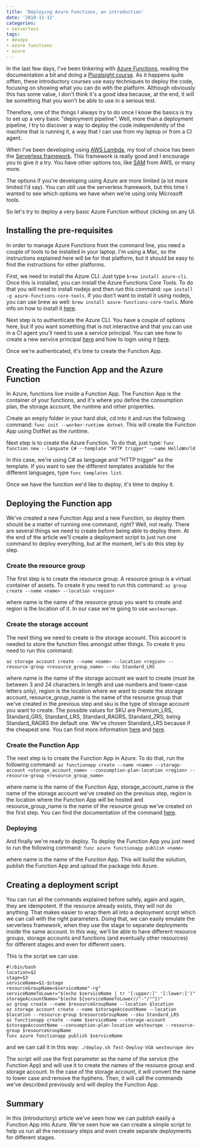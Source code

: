 ```yaml
---
title: 'Deploying Azure Functions, an introduction'
date: '2018-11-12'
categories:
- serverless
tags:
- devops
- azure functions
- azure
---
```


In the last few days, I've been tinkering with [Azure Functions](https://azure.microsoft.com/en-gb/services/functions/), reading the documentation a bit and doing a [Pluralsight course](https://app.pluralsight.com/library/courses/azure-functions-fundamentals). As it happens quite offten, these introductory courses use easy techniques to deploy the code, focusing on showing what you can do with the platform. Although obviously this has some value, I don't think it's a good idea because, at the end, it will be something that you won't be able to use in a serious test.

Therefore, one of the things I always try to do once I know the basics is try to set up a very basic "deployment pipeline". Well, more than a deployment pipeline, I try to discover a way to deploy the code independently of the machine that is running it, a way that I can use from my laptop or from a CI agent.

When I've been developing using [AWS Lambda](https://aws.amazon.com/lambda/), my tool of choice has been the [Serverless framework](https://serverless.com/). This framework is really good and I encourage you to give it a try. You have other options too, like [SAM](https://docs.aws.amazon.com/lambda/latest/dg/serverless_app.html) from AWS, or many more.

The options if you're developing using Azure are more limited (a lot more limited I'd say). You can still use the serverless framework, but this time I wanted to see which options we have when we're using only Microsoft tools.

So let's try to deploy a very basic Azure Function without clicking on any UI.

## Installing the pre-requisites
In order to manage Azure Functions from the command line, you need a couple of tools to be installed in your laptop. I'm using a Mac, so the instructions explained here will be for that platform, but it should be easy to find the instructions for other platforms.

First, we need to install the Azure CLI. Just type `brew install azure-cli`. Once this is installed, you can install the Azure Functions Core Tools. To do that you will need to install nodejs and then run this command: `npm install -g azure-functions-core-tools`. If you don't want to install it using nodejs, you can use brew as well: `brew install azure-functions-core-tools`. More info on how to install it [here](https://github.com/Azure/azure-functions-core-tools).

Next step is to authenticate the Azure CLI. You have a couple of options here, but if you want something that is not interactive and that you can use in a CI agent you'll need to use a service principal. You can see how to create a new service principal [here](https://docs.microsoft.com/en-us/cli/azure/create-an-azure-service-principal-azure-cli?view=azure-cli-latest) and how to login using it [here](https://docs.microsoft.com/en-us/cli/azure/authenticate-azure-cli?view=azure-cli-latest#sign-in-with-a-service-principal).

Once we're authenticated, it's time to create the Function App.

## Creating the Function App and the Azure Function
In Azure, functions live inside a Function App. The Function App is the container of your functions, and it's where you define the consumption plan, the storage account, the runtime and other properties. 

Create an empty folder in your hard disk, cd into it and run the following command: `func init --worker-runtime dotnet`. This will create the Function App using DotNet as the runtime.

Next step is to create the Azure Function. To do that, just type: `func function new --languate C# --template "HTTP trigger" --name HelloWorld`

In this case, we're using C# as language and "HTTP trigger" as the template. If you want to see the different templates available for the different languages, type `func templates list`.

Once we have the function we'd like to deploy, it's time to deploy it.

## Deploying the Function app
We've created a new Function App and a new Function, so deploy them should be a matter of running one command, right? Well, not really. There are several things we need to create before being able to deploy them. At the end of the article we'll create a deployment script to just run one command to deploy everything, but at the moment, let's do this step by step.

### Create the resource group
The first step is to create the resource group. A resource group is a virtual container of assets. To create it you need to run this command:
`az group create --name <name> --location <region>`

where name is the name of the resource group you want to create and region is the location of it. In our case we're going to use `westeurope`.

### Create the storage account
The next thing we need to create is the storage account. This account is needed to store the function files amongst other things. To create it you need to run this command:

`az storage account create --name <name> --location <region> --resource-group <resource_group_name> --sku Standard_LRS`

where name is the name of the storage account we want to create (must be between 3 and 24 characters in length and use numbers and lower-case letters only), region is the location where we want to create the storage account, resource_group_name is the name of the resource group that we've created in the previous step and sku is the type of storage account you want to create. The possible values for SKU are Premium_LRS, Standard_GRS, Standard_LRS, Standard_RAGRS, Standard_ZRS, being Standard_RAGRS the default one. We've chosen Standard_LRS because if the cheapest one. You can find more information [here](https://docs.microsoft.com/en-us/cli/azure/storage/account?view=azure-cli-latest#az-storage-account-create) and [here](https://azure.microsoft.com/en-gb/pricing/details/storage/).

### Create the Function App
The next step is to create the Function App in Azure. To do that, run the following command:
`az functionapp create --name <name> --storage-account <storage_account_name> --consumption-plan-location <region> --resource-group <resource_group_name>`

where name is the name of the Function App, storage_account_name is the name of the storage account we've created on the previous step, region is the location where the Function App will be hosted and resource_group_name is the name of the resource group we've created on the first step. You can find the documentation of the command [here](https://docs.microsoft.com/en-us/cli/azure/functionapp?view=azure-cli-latest#az-functionapp-create).

### Deploying
And finally we're ready to deploy. To deploy the Function App you just need to run the following command:
`func azure functionapp publish <name>`

where name is the name of the Function App. This will build the solution, publish the Function App and upload the package into Azure.

## Creating a deployment script
You can run all the commands explained before safely, again and again, they are idempotent. If the resource already exists, they will not do anything. That makes easier to wrap them all into a deployment script which we can call with the right parameters. Doing that, we can easily emulate the serverless framework, when they use the stage to separate deployments inside the same account. In this way, we'll be able to have different resource groups, storage accounts and functions (and eventually other resources) for different stages and even for different users.

This is the script we can use:
```
#!/bin/bash
location=$2
stage=$3
serviceName=$1-$stage
resourceGroupName=$serviceName"-rg"
serviceNameToLower="$(echo $serviceName | tr '[:upper:]' '[:lower:]')"
storageAccountName="$(echo ${serviceNameToLower//"-"/""})"
az group create --name $resourceGroupName --location $location
az storage account create --name $storageAccountName --location $location --resource-group $resourceGroupName --sku Standard_LRS
az functionapp create --name $serviceName --storage-account $storageAccountName --consumption-plan-location westeurope --resource-group $resourceGroupName
func azure functionapp publish $serviceName
```

and we can call it in this way:
`./deploy.sh Test-Deploy-VGA westeurope dev`

The script will use the first parameter as the name of the service (the Function App) and will use it to create the names of the resource group and storage account. In the case of the storage account, it will convert the name to lower case and remove the hyphens. Then, it will call the commands we've described previously and will deploy the Function App.

## Summary
In this (introductory) article we've seen how we can publish easily a Function App into Azure. We've seen how we can create a simple script to help us run all the necessary steps and even create separate deployments for different stages.